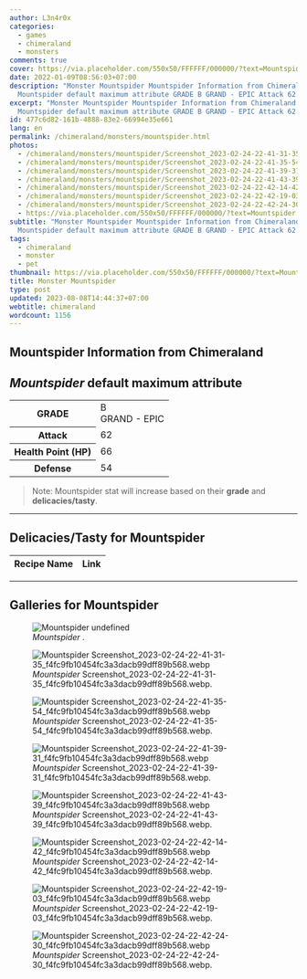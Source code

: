 ```yaml
---
author: L3n4r0x
categories:
  - games
  - chimeraland
  - monsters
comments: true
cover: https://via.placeholder.com/550x50/FFFFFF/000000/?text=Mountspider
date: 2022-01-09T08:56:03+07:00
description: "Monster Mountspider Mountspider Information from Chimeraland
  Mountspider default maximum attribute GRADE B GRAND - EPIC Attack 62 "
excerpt: "Monster Mountspider Mountspider Information from Chimeraland
  Mountspider default maximum attribute GRADE B GRAND - EPIC Attack 62 "
id: 477c6d82-161b-4888-83e2-66994e35e661
lang: en
permalink: /chimeraland/monsters/mountspider.html
photos:
  - /chimeraland/monsters/mountspider/Screenshot_2023-02-24-22-41-31-35_f4fc9fb10454fc3a3dacb99dff89b568.webp
  - /chimeraland/monsters/mountspider/Screenshot_2023-02-24-22-41-35-54_f4fc9fb10454fc3a3dacb99dff89b568.webp
  - /chimeraland/monsters/mountspider/Screenshot_2023-02-24-22-41-39-31_f4fc9fb10454fc3a3dacb99dff89b568.webp
  - /chimeraland/monsters/mountspider/Screenshot_2023-02-24-22-41-43-39_f4fc9fb10454fc3a3dacb99dff89b568.webp
  - /chimeraland/monsters/mountspider/Screenshot_2023-02-24-22-42-14-42_f4fc9fb10454fc3a3dacb99dff89b568.webp
  - /chimeraland/monsters/mountspider/Screenshot_2023-02-24-22-42-19-03_f4fc9fb10454fc3a3dacb99dff89b568.webp
  - /chimeraland/monsters/mountspider/Screenshot_2023-02-24-22-42-24-30_f4fc9fb10454fc3a3dacb99dff89b568.webp
  - https://via.placeholder.com/550x50/FFFFFF/000000/?text=Mountspider
subtitle: "Monster Mountspider Mountspider Information from Chimeraland
  Mountspider default maximum attribute GRADE B GRAND - EPIC Attack 62 "
tags:
  - chimeraland
  - monster
  - pet
thumbnail: https://via.placeholder.com/550x50/FFFFFF/000000/?text=Mountspider
title: Monster Mountspider
type: post
updated: 2023-08-08T14:44:37+07:00
webtitle: chimeraland
wordcount: 1156
---
```


<link
  rel="stylesheet"
  href="https://rawcdn.githack.com/dimaslanjaka/Web-Manajemen/870a349/css/bootstrap-5-3-0-alpha3-wrapper.css"
/>
<section id="bootstrap-wrapper">
  <div data-bs-theme="dark">
    <h2>Mountspider Information from Chimeraland</h2>
    <h2 id="attribute"><i>Mountspider</i> default maximum attribute</h2>
    <div class="row">
      <div class="col mb-2">
        <div class="card">
          <div class="card-body">
            <table>
              <tr>
                <th>GRADE</th>
                <td>B <br /><span class="text-purple">GRAND - EPIC</span></td>
              </tr>
              <tr>
                <th>Attack</th>
                <td>62</td>
              </tr>
              <tr>
                <th>Health Point (HP)</th>
                <td>66</td>
              </tr>
              <tr>
                <th>Defense</th>
                <td>54</td>
              </tr>
            </table>
          </div>
        </div>
      </div>
    </div>
    <blockquote class="bd-callout bd-callout-warning">
      Note: Mountspider stat will increase based on their <b>grade</b> and
      <b>delicacies/tasty</b>.
    </blockquote>
    <hr />
    <h2 id="delicacies">Delicacies/Tasty for Mountspider</h2>
    <div class="card">
      <div class="card-body">
        <div class="table-responsive">
          <table class="table table-striped">
            <thead>
              <tr>
                <th>Recipe Name</th>
                <th>Link</th>
              </tr>
            </thead>
            <tbody></tbody>
          </table>
        </div>
      </div>
    </div>
    <hr />
    <div id="gallery">
      <h2>Galleries for Mountspider</h2>
      <div class="row">
        <div class="col-lg-6 col-12">
          <figure>
            <img
              src="https://www.webmanajemen.com/undefined"
              alt="Mountspider undefined"
            />
            <figcaption style="word-wrap: break-word">
              <i>Mountspider</i> .
            </figcaption>
          </figure>
        </div>
        <div class="col-lg-6 col-12">
          <figure>
            <img
              src="https://www.webmanajemen.com/chimeraland/monsters/mountspider/Screenshot_2023-02-24-22-41-31-35_f4fc9fb10454fc3a3dacb99dff89b568.webp"
              alt="Mountspider Screenshot_2023-02-24-22-41-31-35_f4fc9fb10454fc3a3dacb99dff89b568.webp"
            />
            <figcaption style="word-wrap: break-word">
              <i>Mountspider</i>
              Screenshot_2023-02-24-22-41-31-35_f4fc9fb10454fc3a3dacb99dff89b568.webp.
            </figcaption>
          </figure>
        </div>
        <div class="col-lg-6 col-12">
          <figure>
            <img
              src="https://www.webmanajemen.com/chimeraland/monsters/mountspider/Screenshot_2023-02-24-22-41-35-54_f4fc9fb10454fc3a3dacb99dff89b568.webp"
              alt="Mountspider Screenshot_2023-02-24-22-41-35-54_f4fc9fb10454fc3a3dacb99dff89b568.webp"
            />
            <figcaption style="word-wrap: break-word">
              <i>Mountspider</i>
              Screenshot_2023-02-24-22-41-35-54_f4fc9fb10454fc3a3dacb99dff89b568.webp.
            </figcaption>
          </figure>
        </div>
        <div class="col-lg-6 col-12">
          <figure>
            <img
              src="https://www.webmanajemen.com/chimeraland/monsters/mountspider/Screenshot_2023-02-24-22-41-39-31_f4fc9fb10454fc3a3dacb99dff89b568.webp"
              alt="Mountspider Screenshot_2023-02-24-22-41-39-31_f4fc9fb10454fc3a3dacb99dff89b568.webp"
            />
            <figcaption style="word-wrap: break-word">
              <i>Mountspider</i>
              Screenshot_2023-02-24-22-41-39-31_f4fc9fb10454fc3a3dacb99dff89b568.webp.
            </figcaption>
          </figure>
        </div>
        <div class="col-lg-6 col-12">
          <figure>
            <img
              src="https://www.webmanajemen.com/chimeraland/monsters/mountspider/Screenshot_2023-02-24-22-41-43-39_f4fc9fb10454fc3a3dacb99dff89b568.webp"
              alt="Mountspider Screenshot_2023-02-24-22-41-43-39_f4fc9fb10454fc3a3dacb99dff89b568.webp"
            />
            <figcaption style="word-wrap: break-word">
              <i>Mountspider</i>
              Screenshot_2023-02-24-22-41-43-39_f4fc9fb10454fc3a3dacb99dff89b568.webp.
            </figcaption>
          </figure>
        </div>
        <div class="col-lg-6 col-12">
          <figure>
            <img
              src="https://www.webmanajemen.com/chimeraland/monsters/mountspider/Screenshot_2023-02-24-22-42-14-42_f4fc9fb10454fc3a3dacb99dff89b568.webp"
              alt="Mountspider Screenshot_2023-02-24-22-42-14-42_f4fc9fb10454fc3a3dacb99dff89b568.webp"
            />
            <figcaption style="word-wrap: break-word">
              <i>Mountspider</i>
              Screenshot_2023-02-24-22-42-14-42_f4fc9fb10454fc3a3dacb99dff89b568.webp.
            </figcaption>
          </figure>
        </div>
        <div class="col-lg-6 col-12">
          <figure>
            <img
              src="https://www.webmanajemen.com/chimeraland/monsters/mountspider/Screenshot_2023-02-24-22-42-19-03_f4fc9fb10454fc3a3dacb99dff89b568.webp"
              alt="Mountspider Screenshot_2023-02-24-22-42-19-03_f4fc9fb10454fc3a3dacb99dff89b568.webp"
            />
            <figcaption style="word-wrap: break-word">
              <i>Mountspider</i>
              Screenshot_2023-02-24-22-42-19-03_f4fc9fb10454fc3a3dacb99dff89b568.webp.
            </figcaption>
          </figure>
        </div>
        <div class="col-lg-6 col-12">
          <figure>
            <img
              src="https://www.webmanajemen.com/chimeraland/monsters/mountspider/Screenshot_2023-02-24-22-42-24-30_f4fc9fb10454fc3a3dacb99dff89b568.webp"
              alt="Mountspider Screenshot_2023-02-24-22-42-24-30_f4fc9fb10454fc3a3dacb99dff89b568.webp"
            />
            <figcaption style="word-wrap: break-word">
              <i>Mountspider</i>
              Screenshot_2023-02-24-22-42-24-30_f4fc9fb10454fc3a3dacb99dff89b568.webp.
            </figcaption>
          </figure>
        </div>
      </div>
    </div>
  </div>
</section>